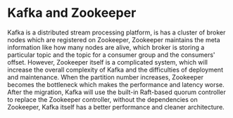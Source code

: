 # Kafka and Zookeeper

Kafka is a distributed stream processing platform, is has a cluster of broker nodes which are registered on Zookeeper, Zookeeper maintains the meta information like how many nodes are alive, which broker is storing a particular topic and the topic for a consumer group and the consumers' offset.
However, Zookeeper itself is a complicated system, which will increase the overall complexity of Kafka and the difficulties of deployment and maintenance. When the partition number increases, Zookeeper becomes the bottleneck which makes the performance and latency worse.
After the migration, Kafka will use the built-in Raft-based quorum controller to replace the Zookeeper controller, without the dependencies on Zookeeper, Kafka itself has a better performance and cleaner architecture.
